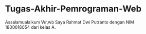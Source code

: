 # Tugas-Akhir-Pemrograman-Web
Assalamualaikum Wr,wb Saya Rahmat Dwi Putranto dengan NIM 1800018054 dari kelas A.
